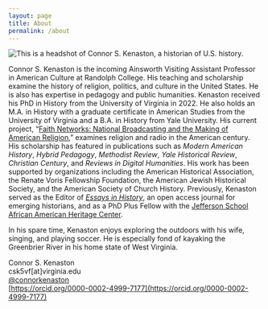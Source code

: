 ```yaml
---
layout: page
title: About
permalink: /about
---
```



<img class="thumbnail" src="Images/CONNOR-HEADSHOT.jpg" alt="This is a headshot of Connor S. Kenaston, a historian of U.S. history.">

Connor S. Kenaston is the incoming Ainsworth Visiting Assistant Professor in American Culture at Randolph College. His teaching and scholarship examine the history of religion, politics, and culture in the United States. He is also has expertise in pedagogy and public humanities. Kenaston received his PhD in History from the University of Virginia in 2022. He also holds an M.A. in History with a graduate certificate in American Studies from the University of Virginia and a B.A. in History from Yale University. His current project, “[Faith Networks: National Broadcasting and the Making of American Religion](projects.html),” examines religion and radio in the American century. His scholarship has featured in publications such as _Modern American History_, _Hybrid Pedagogy_, _Methodist Review_, _Yale Historical Review_, _Christian Century_, and _Reviews in Digital Humanities_. His work has been supported by organizations including the American Historical Association, the Renate Voris Fellowship Foundation, the American Jewish Historical Society, and the American Society of Church History. Previously, Kenaston served as the Editor of [_Essays in History_](http://essaysinhistory.com), an open access journal for emerging historians, and as a PhD Plus Fellow with the [Jefferson School African American Heritage Center](https://jeffschoolheritagecenter.org/).

In his spare time, Kenaston enjoys exploring the outdoors with his wife, singing, and playing soccer. He is especially fond of kayaking the Greenbrier River in his home state of West Virginia.

Connor S. Kenaston  
csk5vf[at]virginia.edu  
[@connorkenaston](https://twitter.com/ConnorKenaston)  
[https://orcid.org/0000-0002-4999-7177](https://orcid.org/0000-0002-4999-7177)
